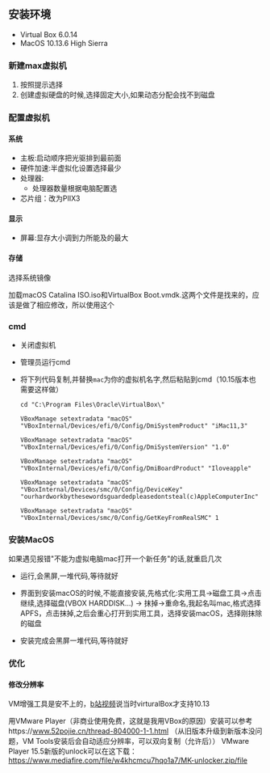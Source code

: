 ## 安装环境

* Virtual Box 6.0.14
* MacOS 10.13.6 High Sierra

### 新建max虚拟机

1. 按照提示选择
2. 创建虚拟硬盘的时候,选择固定大小,如果动态分配会找不到磁盘

###  配置虚拟机

#### 系统

* 主板:启动顺序把光驱排到最前面
* 硬件加速:半虚拟化设置选择最少
* 处理器:
  * 处理器数量根据电脑配置选
* 芯片组：改为PIIX3

#### 显示

* 屏幕:显存大小调到力所能及的最大

#### 存储

选择系统镜像

加载macOS Catalina ISO.iso和VirtualBox Boot.vmdk.这两个文件是找来的，应该是做了相应修改，所以使用这个

### cmd

* 关闭虚拟机


* 管理员运行cmd

* 将下列代码复制,并替换`mac`为你的虚拟机名字,然后粘贴到cmd（10.15版本也需要这样做）

  ```
  cd "C:\Program Files\Oracle\VirtualBox\"

  VBoxManage setextradata "macOS" "VBoxInternal/Devices/efi/0/Config/DmiSystemProduct" "iMac11,3"

  VBoxManage setextradata "macOS" "VBoxInternal/Devices/efi/0/Config/DmiSystemVersion" "1.0"

  VBoxManage setextradata "macOS" "VBoxInternal/Devices/efi/0/Config/DmiBoardProduct" "Iloveapple"

  VBoxManage setextradata "macOS" "VBoxInternal/Devices/smc/0/Config/DeviceKey" "ourhardworkbythesewordsguardedpleasedontsteal(c)AppleComputerInc"

  VBoxManage setextradata "macOS" "VBoxInternal/Devices/smc/0/Config/GetKeyFromRealSMC" 1
  ```

### 安装MacOS

如果遇见报错"不能为虚拟电脑mac打开一个新任务"的话,就重启几次

* 运行,会黑屏,一堆代码,等待就好


* 界面到安装macOS的时候,不能直接安装,先格式化:实用工具->磁盘工具->点击继续,选择磁盘(VBOX HARDDISK...) -> 抹掉->重命名,我起名叫mac,格式选择APFS，点击抹掉,之后会重心打开到实用工具，选择安装macOS，选择刚抹除的磁盘
* 安装完成会黑屏一堆代码,等待就好

### 优化

#### 修改分辨率

VM增强工具是安不上的，[b站视频](https://www.bilibili.com/video/BV1v7411v7cD)说当时virturalBox才支持10.13

用VMware Player（非商业使用免费，这就是我用VBox的原因）安装可以参考https://www.52pojie.cn/thread-804000-1-1.html （从旧版本升级到新版本没问题，VM Tools安装后会自动适应分辨率，可以双向复制（允许后））
VMware Player 15.5新版的unlock可以在这下载：https://www.mediafire.com/file/w4khcmcu7hqo1a7/MK-unlocker.zip/file